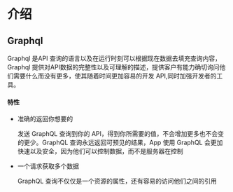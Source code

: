 # 介绍



## Graphql

Graphql 是API 查询的语言以及在运行时刻可以根据现在数据去填充查询内容，Graphql 提供对API数据的完整性以及可理解的描述，提供客户有能力确切询问他们需要什么而没有更多，使其随着时间更加容易的开发 API,同时加强开发者的工具。

#### 特性

* 准确的返回你想要的

  发送 GraphQL 查询到你的 API，得到你所需要的值，不会增加更多也不会变的更少。GraphQL 查询永远返回可预见的结果，App 使用 GraphQL 会更加快速以及安全，因为他们可以控制数据，而不是服务器在控制

* 一个请求获取多个数据

  GraphQL 查询不仅仅是一个资源的属性，还有容易的访问他们之间的引用


